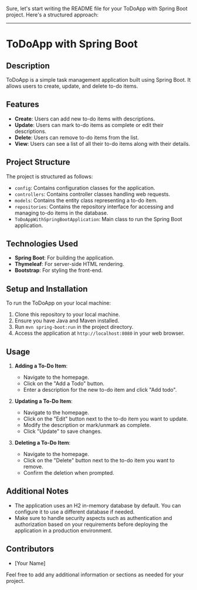 Sure, let's start writing the README file for your ToDoApp with Spring Boot project. Here's a structured approach:

---

# ToDoApp with Spring Boot

## Description
ToDoApp is a simple task management application built using Spring Boot. It allows users to create, update, and delete to-do items.

## Features
- **Create**: Users can add new to-do items with descriptions.
- **Update**: Users can mark to-do items as complete or edit their descriptions.
- **Delete**: Users can remove to-do items from the list.
- **View**: Users can see a list of all their to-do items along with their details.

## Project Structure
The project is structured as follows:
- `config`: Contains configuration classes for the application.
- `controllers`: Contains controller classes handling web requests.
- `models`: Contains the entity class representing a to-do item.
- `repositories`: Contains the repository interface for accessing and managing to-do items in the database.
- `ToDoAppWithSpringBootApplication`: Main class to run the Spring Boot application.

## Technologies Used
- **Spring Boot**: For building the application.
- **Thymeleaf**: For server-side HTML rendering.
- **Bootstrap**: For styling the front-end.

## Setup and Installation
To run the ToDoApp on your local machine:
1. Clone this repository to your local machine.
2. Ensure you have Java and Maven installed.
3. Run `mvn spring-boot:run` in the project directory.
4. Access the application at `http://localhost:8080` in your web browser.

## Usage
1. **Adding a To-Do Item**:
   - Navigate to the homepage.
   - Click on the "Add a Todo" button.
   - Enter a description for the new to-do item and click "Add todo".

2. **Updating a To-Do Item**:
   - Navigate to the homepage.
   - Click on the "Edit" button next to the to-do item you want to update.
   - Modify the description or mark/unmark as complete.
   - Click "Update" to save changes.

3. **Deleting a To-Do Item**:
   - Navigate to the homepage.
   - Click on the "Delete" button next to the to-do item you want to remove.
   - Confirm the deletion when prompted.

## Additional Notes
- The application uses an H2 in-memory database by default. You can configure it to use a different database if needed.
- Make sure to handle security aspects such as authentication and authorization based on your requirements before deploying the application in a production environment.

## Contributors
- [Your Name]

Feel free to add any additional information or sections as needed for your project.